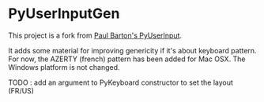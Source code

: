 PyUserInputGen
==============

This project is a fork from [Paul Barton's PyUserInput](https://github.com/SavinaRoja/PyUserInput).

It adds some material for improving genericity if it's about keyboard pattern.
For now, the AZERTY (french) pattern has been added for Mac OSX.
The Windows platform is not changed.

TODO : add an argument to PyKeyboard constructor to set the layout (FR/US)
